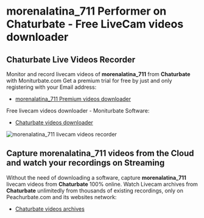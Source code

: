 # morenalatina_711 Performer on Chaturbate - Free LiveCam videos downloader

## Chaturbate Live Videos Recorder

Monitor and record livecam videos of **morenalatina_711** from **Chaturbate** with Moniturbate.com
Get a premium trial for free by just and only registering with your Email address:
* [morenalatina_711 Premium videos downloader](https://moniturbate.com/request-demo-licence-key.html)

Free livecam videos downloader - Moniturbate Software:
* [Chaturbate videos downloader](https://moniturbate.com/moniturbate-download-software.html)

![morenalatina_711 livecam videos recorder](https://peachurnet.com/templates/moniturbate-software.png)


## Capture morenalatina_711 videos from the Cloud and watch your recordings on Streaming

Without the need of downloading a software, capture **morenalatina_711** livecam videos from **Chaturbate** 100% online.
Watch Livecam archives from **Chaturbate** unlimitedly from thousands of existing recordings, only on Peachurbate.com and its websites network:
* [Chaturbate videos archives](https://peachurnet.com/)